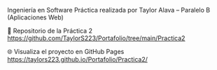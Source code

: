 Ingeniería en Software
Práctica realizada por Taylor Alava – Paralelo B (Aplicaciones Web)

🔗 Repositorio de la Práctica 2
https://github.com/TaylorS223/Portafolio/tree/main/Practica2

🌐 Visualiza el proyecto en GitHub Pages
https://taylors223.github.io/Portafolio/Practica2/
